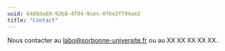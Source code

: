 ```yaml
---
uuid: 64d8da69-92b8-4f04-9cec-0f6e2ff94ae2
title: "Contact"
---
```

 Nous contacter au labo@sorbonne-universite.fr ou au XX XX XX XX XX.